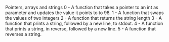 Pointers, arrays and strings
0 - A function that takes a pointer to an int as parameter and updates the
	value it points to to 98.
1 - A  function that swaps the values of two integers
2 - A function that returns the string length
3 - A function that prints a string, followed by a new line, to stdout.
4 - A function that prints a string, in reverse, followed by a new line.
5 - A function that reverses a string.


